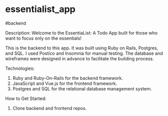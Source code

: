 # essentialist_app

#backend

Description:
Welcome to the EssentiaList: A Todo App built for those who want to focus only on the essentials!

This is the backend to this app. It was built using Ruby on Rails, Postgres, and SQL. I used Postico and Insomnia for manual testing. The database and wireframes were designed in advance to facilitate the building process.

Technologies:

1. Ruby and Ruby-On-Rails for the backend framework.
2. JavaScript and Vue.js for the frontend framework.
3. Postgres and SQL for the relational database management system.

How to Get Started:

1. Clone backend and frontend repos.
